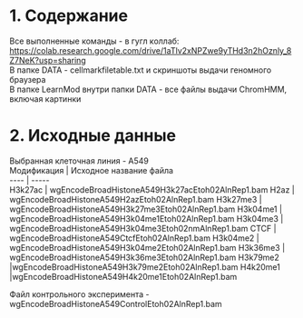 # 1. Содержание  
Все выполненные команды - в гугл коллаб: https://colab.research.google.com/drive/1aTlv2xNPZwe9yTHd3n2hOznly_8Z7NeK?usp=sharing  
В папке DATA - cellmarkfiletable.txt и скриншоты выдачи геномного браузера  
В папке LearnMod внутри папки DATA - все файлы выдачи ChromHMM, включая картинки  
# 2. Исходные данные  
Выбранная клеточная линия - А549  
Модификация | Исходное название файла  
---- | -----   
H3k27ac | wgEncodeBroadHistoneA549H3k27acEtoh02AlnRep1.bam
H2az | wgEncodeBroadHistoneA549H2azEtoh02AlnRep1.bam
H3k27me3 | wgEncodeBroadHistoneA549H3k27me3Etoh02AlnRep1.bam
H3k04me1 | wgEncodeBroadHistoneA549H3k04me1Etoh02AlnRep1.bam
H3k04me3 | wgEncodeBroadHistoneA549H3k04me3Etoh02nmAlnRep1.bam
CTCF | wgEncodeBroadHistoneA549CtcfEtoh02AlnRep1.bam
H3k04me2 | wgEncodeBroadHistoneA549H3k04me2Etoh02AlnRep1.bam
H3k36me3 | wgEncodeBroadHistoneA549H3k36me3Etoh02AlnRep1.bam
H3k79me2 |wgEncodeBroadHistoneA549H3k79me2Etoh02AlnRep1.bam
H4k20me1 |wgEncodeBroadHistoneA549H4k20me1Etoh02AlnRep1.bam  

Файл контрольного эксперимента - wgEncodeBroadHistoneA549ControlEtoh02AlnRep1.bam
